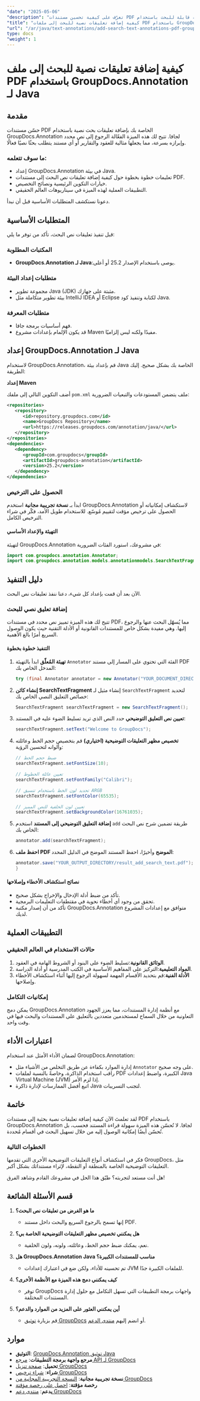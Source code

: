 ```yaml
---
"date": "2025-05-06"
"description": "تعرّف على كيفية تحسين مستندات PDF الخاصة بك بإضافة تعليقات نصية قابلة للبحث باستخدام GroupDocs.Annotation لجافا. يقدم هذا الدليل تعليمات خطوة بخطوة ونصائح عملية."
"title": "كيفية إضافة تعليقات نصية للبحث إلى ملفات PDF باستخدام GroupDocs.Annotation لـ Java"
"url": "/ar/java/text-annotations/add-search-text-annotations-pdf-groupdocs-java/"
type: docs
"weight": 1
---
```


# كيفية إضافة تعليقات نصية للبحث إلى ملف PDF باستخدام GroupDocs.Annotation لـ Java

## مقدمة

حسّن مستندات PDF الخاصة بك بإضافة تعليقات بحث نصية باستخدام GroupDocs.Annotation لجافا. تتيح لك هذه الميزة الفعّالة الرجوع إلى نص محدد وإبرازه بسرعة، مما يجعلها مثالية للعقود والتقارير أو أي مستند يتطلب بحثًا نصيًا فعالًا.

### ما سوف تتعلمه:
- إعداد GroupDocs.Annotation في بيئة Java.
- تعليمات خطوة بخطوة حول كيفية إضافة تعليقات نص البحث إلى مستندات PDF.
- خيارات التكوين الرئيسية ونصائح التخصيص.
- التطبيقات العملية لهذه الميزة في سيناريوهات العالم الحقيقي.

دعونا نستكشف المتطلبات الأساسية قبل أن نبدأ.

## المتطلبات الأساسية

قبل تنفيذ تعليقات نص البحث، تأكد من توفر ما يلي:

### المكتبات المطلوبة
- **GroupDocs.Annotation لـ Java**:يوصى باستخدام الإصدار 25.2 أو أعلى.
  
### متطلبات إعداد البيئة
- مجموعة تطوير Java (JDK) مثبتة على جهازك.
- بيئة تطوير متكاملة مثل IntelliJ IDEA أو Eclipse لكتابة وتنفيذ كود Java.

### متطلبات المعرفة
- فهم أساسيات برمجة جافا.
- قد يكون الإلمام بإعدادات مشروع Maven مفيدًا ولكنه ليس إلزاميًا.

## إعداد GroupDocs.Annotation لـ Java

لاستخدام GroupDocs.Annotation، قم بإعداد بيئة Java الخاصة بك بشكل صحيح. إليك الطريقة:

**إعداد Maven**

أضف التكوين التالي إلى ملفك `pom.xml` ملف يتضمن المستودعات والتبعيات الضرورية:

```xml
<repositories>
   <repository>
      <id>repository.groupdocs.com</id>
      <name>GroupDocs Repository</name>
      <url>https://releases.groupdocs.com/annotation/java/</url>
   </repository>
</repositories>
<dependencies>
   <dependency>
      <groupId>com.groupdocs</groupId>
      <artifactId>groupdocs-annotation</artifactId>
      <version>25.2</version>
   </dependency>
</dependencies>
```

### الحصول على الترخيص
ابدأ بـ **نسخة تجريبية مجانية** استخدم GroupDocs.Annotation لاستكشاف إمكانياته أو الحصول على ترخيص مؤقت لتقييم مُوسّع. للاستخدام طويل الأمد، فكّر في شراء الترخيص الكامل.

#### التهيئة والإعداد الأساسي

لتهيئة GroupDocs.Annotation في مشروعك، استورد الفئات الضرورية:

```java
import com.groupdocs.annotation.Annotator;
import com.groupdocs.annotation.models.annotationmodels.SearchTextFragment;
```

## دليل التنفيذ

الآن بعد أن قمت بإعداد كل شيء، دعنا ننفذ تعليقات نص البحث.

### إضافة تعليق نصي للبحث

تتيح لك هذه الميزة تمييز نص محدد في مستندات PDF، مما يُسهّل البحث عنها والرجوع إليها. وهي مفيدة بشكل خاص للمستندات القانونية أو الأدلة التقنية حيث يكون الوصول السريع أمرًا بالغ الأهمية.

#### التنفيذ خطوة بخطوة

1. **تهيئة المُعلّق**
   ابدأ بالتهيئة `Annotator` الفئة التي تحتوي على المسار إلى مستند PDF المدخل الخاص بك:
   
   ```java
   try (final Annotator annotator = new Annotator("YOUR_DOCUMENT_DIRECTORY/input.pdf")) {
   ```

2. **إنشاء كائن SearchTextFragment**
   إنشاء مثيل لـ `SearchTextFragment` لتحديد خصائص التعليق النصي الخاص بك:
   
   ```java
   SearchTextFragment searchTextFragment = new SearchTextFragment();
   ```

3. **تعيين نص التعليق التوضيحي**
   حدد النص الذي تريد تسليط الضوء عليه في المستند:
   
   ```java
   searchTextFragment.setText("Welcome to GroupDocs");
   ```

4. **تخصيص مظهر التعليقات التوضيحية (اختياري)**
   قم بتخصيص حجم الخط وعائلته وألوانه لتحسين الرؤية:
   
   ```java
   // ضبط حجم الخط
   searchTextFragment.setFontSize(10);

   // تعيين عائلة الخطوط
   searchTextFragment.setFontFamily("Calibri");

   // تحديد لون الخط باستخدام تنسيق ARGB
   searchTextFragment.setFontColor(65535); 

   // تعيين لون الخلفية للنص المميز
   searchTextFragment.setBackgroundColor(16761035);
   ```

5. **إضافة التعليق التوضيحي إلى المستند**
   استخدم `add` طريقة تضمين شرح نص البحث الخاص بك:
   
   ```java
   annotator.add(searchTextFragment);
   ```

6. **احفظ ملف PDF الموضح**
   وأخيرًا، احفظ المستند الموضح في الدليل المحدد:
   
   ```java
   annotator.save("YOUR_OUTPUT_DIRECTORY/result_add_search_text.pdf");
   }
   ```

#### نصائح استكشاف الأخطاء وإصلاحها
- تأكد من ضبط أدلة الإدخال والإخراج بشكل صحيح.
- تحقق من وجود أي أخطاء نحوية في مقتطفات التعليمات البرمجية.
- تأكد من أن إصدار مكتبة GroupDocs.Annotation متوافق مع إعدادات المشروع لديك.

## التطبيقات العملية

### حالات الاستخدام في العالم الحقيقي
1. **الوثائق القانونية**:تسليط الضوء على البنود أو الشروط الهامة في العقود.
2. **المواد التعليمية**:التركيز على المفاهيم الأساسية في الكتب المدرسية أو أدلة الدراسة.
3. **الأدلة الفنية**:قم بتحديد الأقسام المهمة لسهولة الرجوع إليها أثناء استكشاف الأخطاء وإصلاحها.

### إمكانيات التكامل
يمكن دمج GroupDocs.Annotation مع أنظمة إدارة المستندات، مما يعزز الجهود التعاونية من خلال السماح لمستخدمين متعددين بالتعليق على المستندات والبحث فيها في وقت واحد.

## اعتبارات الأداء
لضمان الأداء الأمثل عند استخدام GroupDocs.Annotation:
- إدارة الموارد بكفاءة عن طريق التخلص من الأشياء مثل `Annotator` على وجه صحيح.
- راقب استخدام الذاكرة، وخاصةً بالنسبة لملفات PDF الكبيرة، واضبط إعدادات Java Virtual Machine (JVM) إذا لزم الأمر.
- اتبع أفضل الممارسات لإدارة ذاكرة Java لتجنب التسريبات.

## خاتمة

لقد تعلمتَ الآن كيفية إضافة تعليقات نصية بحثية إلى مستندات PDF باستخدام GroupDocs.Annotation لجافا. لا تُحسّن هذه الميزة سهولة قراءة المستند فحسب، بل تُحسّن أيضًا إمكانية الوصول إليه من خلال تسهيل البحث في أقسام مُحددة.

### الخطوات التالية
فكر في استكشاف أنواع التعليقات التوضيحية الأخرى التي تقدمها GroupDocs، مثل التعليقات التوضيحية الخاصة بالمنطقة أو النقطة، لإثراء مستنداتك بشكل أكبر.

هل أنت مستعد لتجربته؟ طبّق هذا الحل في مشروعك القادم وشاهد الفرق!

## قسم الأسئلة الشائعة

1. **ما هو الغرض من تعليقات نص البحث؟**
   - إنها تسمح بالرجوع السريع والبحث داخل مستند PDF.

2. **هل يمكنني تخصيص مظهر التعليقات التوضيحية الخاصة بي؟**
   - نعم، يمكنك ضبط حجم الخط، وعائلته، ولونه، ولون الخلفية.

3. **هل GroupDocs.Annotation Java مناسب للمستندات الكبيرة؟**
   - تم تحسينه للأداء، ولكن ضع في اعتبارك إعدادات JVM للملفات الكبيرة جدًا.

4. **كيف يمكنني دمج هذه الميزة مع الأنظمة الأخرى؟**
   - توفر GroupDocs واجهات برمجة التطبيقات التي تسهل التكامل مع حلول إدارة المستندات المختلفة.

5. **أين يمكنني العثور على المزيد من الموارد والدعم؟**
   - قم بزيارة [توثيق GroupDocs](https://docs.groupdocs.com/annotation/java/) أو انضم إليهم [منتدى الدعم](https://forum.groupdocs.com/c/annotation/).

## موارد
- **التوثيق**: [GroupDocs.Annotation توثيق Java](https://docs.groupdocs.com/annotation/java/)
- **مرجع واجهة برمجة التطبيقات**: [مرجع API لـ GroupDocs](https://reference.groupdocs.com/annotation/java/)
- **تحميل**: [صفحة تنزيل GroupDocs](https://releases.groupdocs.com/annotation/java/)
- **شراء**: [شراء ترخيص GroupDocs](https://purchase.groupdocs.com/buy)
- **نسخة تجريبية مجانية**: [النسخة التجريبية المجانية من GroupDocs](https://releases.groupdocs.com/annotation/java/)
- **رخصة مؤقتة**: [احصل على رخصة مؤقتة](https://purchase.groupdocs.com/temporary-license/)
- **يدعم**: [منتدى دعم GroupDocs](https://forum.groupdocs.com/c/annotation/)